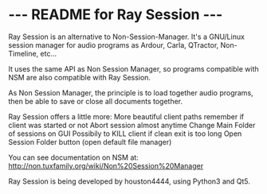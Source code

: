# ---  README for Ray Session  ---

Ray Session is an alternative to Non-Session-Manager.
It's a GNU/Linux session manager for audio programs as Ardour, Carla, QTractor, Non-Timeline, etc...

It uses the same API as Non Session Manager, so programs compatible with NSM are also compatible with Ray Session.

As Non Session Manager, the principle is to load together audio programs, then be able to save or close all documents together.

Ray Session offers a little more:
    More beautiful client paths
    remember if client was started or not
    Abort session almost anytime
    Change Main Folder of sessions on GUI
    Possibily to KILL client if clean exit is too long
    Open Session Folder button (open default file manager)

You can see documentation on NSM at: http://non.tuxfamily.org/wiki/Non%20Session%20Manager

Ray Session is being developed by houston4444, using Python3 and Qt5.
